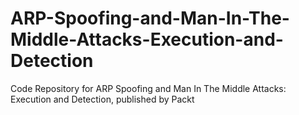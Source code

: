# ARP-Spoofing-and-Man-In-The-Middle-Attacks-Execution-and-Detection
Code Repository for ARP Spoofing and Man In The Middle Attacks: Execution and Detection, published by Packt
